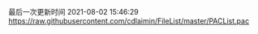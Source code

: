 最后一次更新时间 2021-08-02 15:46:29
https://raw.githubusercontent.com/cdlaimin/FileList/master/PACList.pac

